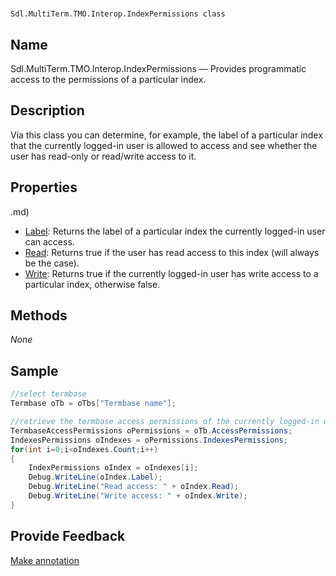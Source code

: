 

# 
    Sdl.MultiTerm.TMO.Interop.IndexPermissions class




## Name

Sdl.MultiTerm.TMO.Interop.IndexPermissions —          Provides programmatic access to the permissions of a particular index.



## Description



Via this class you can determine, for example, the label of a particular index that the currently logged-in user is allowed to access and see whether the user has read-only or read/write access to it.



## Properties
.md)
* [Label](Sdl.MultiTerm.TMO.Interop.IndexPermissions.Label.md): Returns the label of a particular index the currently logged-in user can access.
* [Read](Sdl.MultiTerm.TMO.Interop.IndexPermissions.Read.md): Returns true if the user has read access to this index (will always be the case).
* [Write](Sdl.MultiTerm.TMO.Interop.IndexPermissions.Write.md): Returns true if the currently logged-in user has write access to a particular index, otherwise false.




## Methods
*None*


## Sample


```cs
//select termbase
Termbase oTb = oTbs["Termbase name"];

//retrieve the termbase access permissions of the currently logged-in user
TermbaseAccessPermissions oPermissions = oTb.AccessPermissions;
IndexesPermissions oIndexes = oPermissions.IndexesPermissions;
for(int i=0;i<oIndexes.Count;i++)
{
   	IndexPermissions oIndex = oIndexes[i];
   	Debug.WriteLine(oIndex.Label);
   	Debug.WriteLine("Read access: " + oIndex.Read);
   	Debug.WriteLine("Write access: " + oIndex.Write);
}
```



## Provide Feedback

[Make annotation](mailto:sdk-feedback@sdl.com&amp;subject=Reference%20for%20Sdl.MultiTerm.TMO.Interop.IndexPermissions)

